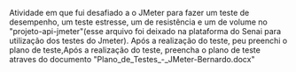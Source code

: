 Atividade em que fui desafiado a o JMeter para fazer um teste de desempenho, um teste estresse,
um de resistência e um de volume no "projeto-api-jmeter"(esse arquivo foi deixado na plataforma do Senai para utilização dos testes do Jmeter).
Após a realização do teste, peu preenchi o plano de teste,Após a realização do teste, preencha o plano de teste
atraves do documento "Plano_de_Testes_-_JMeter-Bernardo.docx"
